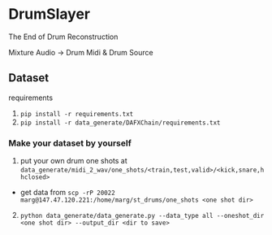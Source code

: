 # DrumSlayer
The End of Drum Reconstruction

Mixture Audio -> Drum Midi & Drum Source

## Dataset
requirements 
1. `pip install -r requirements.txt`
2. `pip install -r data_generate/DAFXChain/requirements.txt`

### Make your dataset by yourself

1. put your own drum one shots at `data_generate/midi_2_wav/one_shots/<train,test,valid>/<kick,snare,hhclosed>`

- get data from `scp -rP 20022 marg@147.47.120.221:/home/marg/st_drums/one_shots <one shot dir>` 

2. `python data_generate/data_generate.py --data_type all --oneshot_dir <one shot dir> --output_dir <dir to save>`
